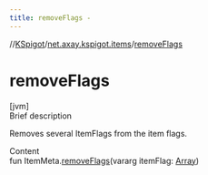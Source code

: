 ```yaml
---
title: removeFlags -
---
```

//[KSpigot](../index.md)/[net.axay.kspigot.items](index.md)/[removeFlags](remove-flags.md)



# removeFlags  
[jvm]  
Brief description  


Removes several ItemFlags from the item flags.

  
Content  
fun ItemMeta.[removeFlags](remove-flags.md)(vararg itemFlag: [Array](https://kotlinlang.org/api/latest/jvm/stdlib/kotlin/-array/index.html)<out ItemFlag>)  



